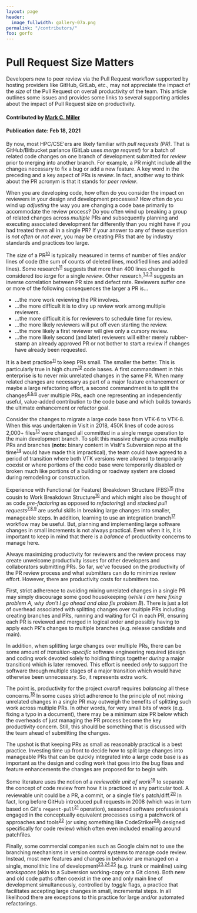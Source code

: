 ```yaml
---
layout: page
header:
  image_fullwidth: gallery-07a.png
permalink: "/contributors/"
foo: gorfo
---
```

# Pull Request Size Matters

<!-- deck text start -->
Developers new to peer review via the Pull Request workflow supported by
hosting providers like GitHub, GitLab, etc., may not appreciate the
impact of the *size* of the Pull Request on overall productivity of the team.
This article outlines some issues and provides some links to several
supporting articles about the impact of Pull Request size on productivity.
<!-- deck text end --> 

#### Contributed by [Mark C. Miller](http://github.com/markcmiller86 "Mark C. Miller")
#### Publication date: Feb 18, 2021

By now, most HPC/CSE'ers are likely familiar with *pull requests (PR)*. That is
GitHub/Bitbucket parlance (GitLab uses *merge request*) for a batch of related
code changes on one branch of development submitted for *review* prior to
merging into another branch. For example, a PR might include all the changes
necessary to fix a bug or add a new feature. A key word in the preceding and
a key aspect of PRs is *review*. In fact, another way to think about the
PR acronym is that it stands for *peer review*.

When you are developing code, how often do you consider the impact on reviewers
in your design and development processes? How often do you wind up *adjusting* the
way you are changing a code base primarily to accommodate the review process? Do
you often wind up breaking a group of related changes across *multiple* PRs and
subsequently planning and executing associated development far differently than
you might have if you had treated them all in a single PR? If your answer to any
of these question is *not often* or *not ever*, you may be creating PRs that are
by industry standards and practices too large.

The
*size* of a PR<sup>[10]</sup>
is typically measured in terms of number of files and/or lines of code (the sum of
counts of deleted lines, modified lines and added lines).
Some research<sup>[11]</sup>
suggests that more than 400 lines changed is considered *too large* for a single
*review*. Other research,<sup>[1],[2],[3]</sup> suggests an inverse correlation between PR size
and defect rate. Reviewers suffer one or more of the following consequences the larger a
PR is...
* ...the more work reviewing the PR involves.
* ...the more difficult it is to divy up review work among multiple reviewers.
* ...the more difficult it is for reviewers to schedule time for review.
* ...the more likely reviewers will put off even starting the review.
* ...the more likely a first reviewer will give only a cursory review.
* ...the more likely second (and later) reviewers will either merely rubber-stamp an
already approved PR or not bother to start a review if changes have already been requested.

It is a best practice<sup>[11]</sup>
to keep PRs small. The smaller the better. This is particularly true in high 
churn<sup>[12]</sup> code bases.
A first commandment in this enterprise is to never mix unrelated changes in the
same PR. When many related changes are necessary as part of a major feature enhancement
or maybe a large refactoring effort, a second commandment is to split the changes<sup>[4],[5],[6]</sup>
over multiple PRs, each one representing an independently useful, value-added contribution to the code
base and which builds towards the ultimate enhancement or refactor goal.

Consider the changes to migrate a large code base from VTK-6 to VTK-8.
When this was undertaken in VisIt in 2018,
450K lines of code across 2,000+ files<sup>[13]</sup>
were changed all committed in a single merge operation to the main development branch.
To split this massive change across multiple PRs and branches (**note:**
binary content in VisIt's Subversion repo at the time<sup>[14]</sup> would have made this impractical),
the team could have agreed to a period of transition where both VTK versions
were allowed to temporarily coexist or where portions of the code base were temporarily
disabled or broken much like portions of a building or roadway system are closed during
remodeling or construction.

Experience with
Functional (or Feature) Breakdown Structure (FBS)<sup>[15]</sup> (the cousin to
Work Breakdown Structure<sup>[16]</sup> and
which might also be thought of as code *pre-factoring* as opposed to *refactoring*) and
*stacked pull requests*<sup>[7],[8],[9]</sup>
are useful skills in breaking large changes into smaller, manageable steps. In addition,
learning to use an integration branch<sup>[17]</sup> workflow may be useful.
But, planning and implementing large software changes in small increments is not
always practical. Even when it is, it is important to keep in mind that there is a
*balance* of productivity concerns to manage here.

Always maximizing productivity for reviewers and the review process may create unwelcome
productivity issues for other developers and collaborators submitting PRs. So far,
we've focused on the productivity of the PR review process and what submitters can do
to minimize review effort. However, there are productivity costs for submitters too.

First, strict adherence to avoiding mixing unrelated changes in a single PR
may simply discourage some good housekeeping
(*while I am here fixing problem A, why don't I go ahead and also fix problem B*).
There is just a lot of overhead associated with splitting
changes over multiple PRs including creating branches and PRs, running and waiting
for CI in each PR, ensuring each PR is reviewed and merged in logical order and
possibly having to apply each PR's changes to multiple branches (e.g. release candidate and main).

In addition, when splitting large changes over multiple PRs, there can be some amount
of *transition-specific* software engineering required (design and coding work devoted
solely to holding things together *during* a major transition) which is later removed. 
This effort is needed *only* to support the software through multiple stages of a major
transition which would have otherwise been unnecessary. So, it represents extra work.

The point is, productivity for the project *overall* requires
*balancing* all these concerns.<sup>[18]</sup>
In some cases strict adherence to the principle of not mixing unrelated changes in a 
single PR may outweigh the benefits of splitting such work across multiple PRs.
In other words, for very small bits of work (e.g. fixing a typo in a document), there may be
a minimum size PR below which the overheads of just managing the PR process become
the key productivity concern. Still, this should be something that is
discussed with the team ahead of submitting the changes.

The upshot is that keeping PRs as small as reasonably practical is a best practice. Investing
time up front to decide how to split large changes into manageable PRs that can be quickly
integrated into a large code base is as important as the design and coding work that goes
into the bug fixes and feature enhancements the changes are proposed for to begin with.

Some literature uses the notion of a *reviewable unit of work*<sup>[19]</sup>
to separate the concept of code review from how it is practiced in any particular tool.
A reviewable unit could be a
PR, a commit, or a single file's patch/diff.<sup>[20]</sup>
In fact, long before GitHub introduced pull requests in 2008 (which was
in turn based on Git's `request-pull`<sup>[21]</sup> operation),
seasoned software professionals engaged in the conceptually equivalent processes using a
patchwork of approaches and tools<sup>[22]</sup>
(or using something like CodeStriker<sup>[23]</sup>) designed specifically for
code review) which often even included emailing around patchfiles.

Finally, some commercial companies such as Google claim not to use the branching mechanisms
in version control systems to manage code review. Instead, most new features and changes
in behavior are managed on a single, monolithic line of development<sup>[23],[24],[25]</sup>
(e.g. trunk or mainline) using *workspaces* (akin to a Subversion working-copy or a Git clone).
Both new and old code paths often coexist in the one and only main line of development
simultaneously, controlled by *toggle* flags, a practice that facilitates accepting large
changes in small, incremental steps. In all likelihood there are exceptions to this practice
for large and/or automated refactorings.

<!---
 Publish: yes
 Pinned: no
 Topics: revision control, development tools
 RSS update: 2021-02-18
 --->

<br>

[1]: https://sback.it/publications/icse2018seip.pdf "Modern Code Review: A Case Study at Google"
[2]: https://www.microsoft.com/en-us/research/wp-content/uploads/2016/02/bosu2015useful.pdf "Characteristics of Useful Code Reviews: An Empirical Study at Microsoft"
[3]: https://www.microsoft.com/en-us/research/wp-content/uploads/2015/05/PID3556473.pdf "Code Reviews Do Not Find Bugs: How the Current Code Review Best Practice Slows Us Down"
[4]: https://www.thedroidsonroids.com/blog/splitting-pull-request "How to Split Pull Requests – Good Practices, Methods and Git Strategies"
[5]: https://derwolfe.net/2016/01/23/splitting-up-pull-requests/ "Splitting Up Pull Requests"
[6]: https://glennstovall.com/5-ways-to-carve-large-pull-requests-into-bite-sized-ones/ "5 Ways to Carve Large Pull Requests Into Bite-Sized Ones"
[7]: https://www.michaelagreiler.com/stacked-pull-requests/ "Stacked pull requests: make code reviews faster, easier, and more effective"
[8]: https://jg.gg/2018/09/29/stacked-diffs-versus-pull-requests/ "Stacked Diffs Versus Pull Requests"
[9]: https://github.com/marketplace/stacked-pull-requests "Stacked Pull Requests"
[10]: https://sourcelevel.io/blog/5-metrics-engineering-managers-can-extract-from-pull-requests "5 metrics Engineering Managers can extract from Pull Requests"
[11]: https://smartbear.com/learn/code-review/best-practices-for-peer-code-review/ "Best Practices for Code Review"
[12]: https://www.pluralsight.com/blog/tutorials/code-churn "What is Code Churn"
[13]: https://github.com/visit-dav/visit/commit/110b95f270effecce04c9ce45a09aeee9ced5b22 "VisIt VTK Upgrade Commit"
[14]: https://bssw.io/blog_posts/continuous-technology-refreshment-an-introduction-using-recent-tech-refresh-experiences-on-visit "What is Continuous Technology Refresh (CTR)"
[15]: https://www.syngenics.com/papers/2009JPC5344F_AIAA_DeHoff.pdf "The Functional Breakdown Structure (FBS) and Its Relationship to Life Cycle Cost"
[16]: https://en.wikipedia.org/wiki/Work_breakdown_structure "Work Breakdown Structure"
[17]: https://www.toptal.com/git/git-workflows-for-pros-a-good-git-guide#integration-branch "Git Integration Branch Workflow"
[18]: https://smallbusinessprogramming.com/optimal-pull-request-size/ "Optimal pull request size"
[19]: https://insights.dice.com/2013/01/28/how-to-take-pain-out-of-code-reviews/ "Take the Pain out of Code Reviews"
[20]: https://gregoryszorc.com/blog/2020/01/07/problems-with-pull-requests-and-how-to-fix-them/ "Problems with Pull Requests and how to Fix them"
[21]: https://git-scm.com/docs/git-request-pull "Documentation for Git Request Pull Command"
[22]: https://www.cmcrossroads.com/article/pros-and-cons-four-kinds-code-reviews "Comparing Four Kinds of Reviews"
[23]: http://codestriker.sourceforge.net "CodeStriker Project Home Page"
[24]: https://dl.acm.org/doi/pdf/10.1145/2854146 "Google's Billion Lines of Code Repository"
[25]: https://news.ycombinator.com/item?id=13561096 "Hacker News commentary on Google's Billion Lines of Code Repository"
